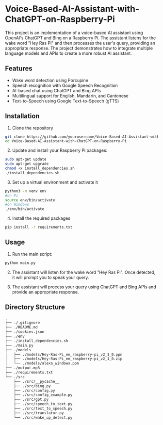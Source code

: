 # Voice-Based-AI-Assistant-with-ChatGPT-on-Raspberry-Pi
This project is an implementation of a voice-based AI assistant using OpenAI's ChatGPT and Bing on a Raspberry Pi. The assistant listens for the wake word "Hey Ras Pi" and then processes the user's query, providing an appropriate response. The project demonstrates how to integrate multiple language models and APIs to create a more robust AI assistant.

## Features
- Wake word detection using Porcupine
- Speech recognition with Google Speech Recognition
- AI-based chat using ChatGPT and Bing APIs
- Multilingual support for English, Mandarin, and Cantonese
- Text-to-Speech using Google Text-to-Speech (gTTS)

## Installation
1. Clone the repository
```bash
git clone https://github.com/yourusername/Voice-Based-AI-Assistant-with-ChatGPT-on-Raspberry-Pi.git
cd Voice-Based-AI-Assistant-with-ChatGPT-on-Raspberry-Pi
```
2. Update and install your Raspberry Pi packages:
```bash
sudo apt-get update
sudo apt-get upgrade
chmod +x install_dependencies.sh
./install_dependencies.sh
```
3. Set up a virtual environment and activate it
```bash
python3 -m venv env
#on Pi
source env/bin/activate
#on Windows
./env/bin/activate
```
4. Install the required packages
```bash
pip install -r requirements.txt
```

## Usage
1. Run the main script:
```bash
python main.py
```
2. The assistant will listen for the wake word "Hey Ras Pi". Once detected, it will prompt you to speak your query.

3. The assistant will process your query using ChatGPT and Bing APIs and provide an appropriate response.

## Directory Structure
```bash
.
├── ./.gitignore
├── ./README.md
├── ./cookies.json
├── ./env
├── ./install_dependencies.sh
├── ./main.py
├── ./models
│   ├── ./models/Hey-Ras-Pi_en_raspberry-pi_v2_1_0.ppn
│   ├── ./models/Hey-Ras-Pi_en_raspberry-pi_v2_1_0.zip
│   └── ./models/alexa_windows.ppn
├── ./output.mp3
├── ./requirements.txt
└── ./src
    ├── ./src/__pycache__
    ├── ./src/bing.py
    ├── ./src/config.py
    ├── ./src/config_example.py
    ├── ./src/gpt.py
    ├── ./src/speech_to_text.py
    ├── ./src/text_to_speech.py
    ├── ./src/translator.py
    └── ./src/wake_up_detect.py
```
